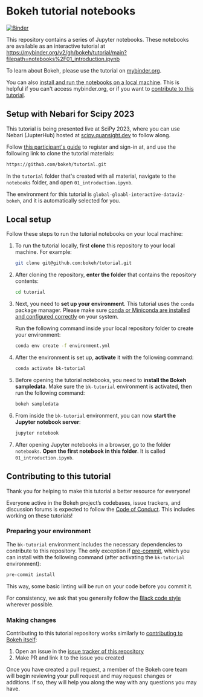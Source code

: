 # Bokeh tutorial notebooks

[![Binder](https://mybinder.org/badge_logo.svg)](https://mybinder.org/v2/gh/bokeh/tutorial/main?filepath=notebooks%2F01_introduction.ipynb)

This repository contains a series of Jupyter notebooks.
These notebooks are available as an interactive tutorial at
https://mybinder.org/v2/gh/bokeh/tutorial/main?filepath=notebooks%2F01_introduction.ipynb

To learn about Bokeh, please use the tutorial on [mybinder.org](https://mybinder.org/v2/gh/bokeh/tutorial/main?filepath=notebooks%2F01_introduction.ipynb).

You can also [install and run the notebooks on a local machine](#local-setup).
This is helpful if you can't access mybinder.org, or if you want to
[contribute to this tutorial](#contributing-to-this-tutorial).

## Setup with Nebari for Scipy 2023

This tutorial is being presented live at SciPy 2023, where you can use Nebari (JupterHub) hosted at [scipy.quansight.dev](https://scipy.quansight.dev/) to follow along.

Follow [this participant's guide](https://docs.google.com/document/d/1vnWhNyUBRpILb2MAHQfTmZQY3pCIaCmroV9ke49nQlE/edit) to register and sign-in at, and use the following link to clone the tutorial materials:

```bash
https://github.com/bokeh/tutorial.git
```

In the `tutorial` folder that's created with all material, navigate to the `notebooks` folder, and open `01_introduction.ipynb`.

The environment for this tutorial is `global-gloabl-interactive-dataviz-bokeh`, and it is automatically selected for you.

## Local setup

Follow these steps to run the tutorial notebooks on your local machine:

1. To run the tutorial locally, first **clone** this repository to your local machine.
    For example:

    ```bash
    git clone git@github.com:bokeh/tutorial.git
    ```

2. After cloning the repository, **enter the folder** that contains the repository contents:

    ```bash
    cd tutorial
    ```

3. Next, you need to **set up your environment**. This tutorial uses the `conda` package
    manager.
    Please make sure
    [conda or Miniconda are installed and configured correctly](https://docs.conda.io/projects/conda/en/stable/)
    on your system.

    Run the following command inside your local repository folder to create your environment:

    ```bash
    conda env create -f environment.yml
    ```

4. After the environment is set up, **activate** it with the following command:

    ```bash
    conda activate bk-tutorial
    ```

5. Before opening the tutorial notebooks, you need to **install the Bokeh sampledata**.
    Make sure the ``bk-tutorial`` environment is activated, then run the following command:

    ```bash
    bokeh sampledata
    ```

6. From inside the  ``bk-tutorial`` environment, you can now **start the Jupyter
    notebook server**:

    ```bash
    jupyter notebook
    ```

7. After opening Jupyter notebooks in a browser, go to the folder `notebooks`.
    **Open the first notebook in this folder**. It is called
    `01_introduction.ipynb`.

## Contributing to this tutorial

Thank you for helping to make this tutorial a better resource for everyone!

Everyone active in the Bokeh project’s codebases, issue trackers, and discussion forums
is expected to follow the
[Code of Conduct](https://github.com/bokeh/bokeh/blob/main/docs/CODE_OF_CONDUCT.md).
This includes working on these tutorials!

### Preparing your environment

The ``bk-tutorial`` environment includes the necessary dependencies to contribute to
this repository. The only exception if [pre-commit](https://pre-commit.com/), which
you can install with the following command (after activating the ``bk-tutorial``
environment):

```bash
pre-commit install
```

This way, some basic linting will be run on your code before you commit it.

For consistency, we ask that you generally follow the
[Black code style](https://black.readthedocs.io/en/stable/the_black_code_style/current_style.html)
wherever possible.

### Making changes

Contributing to this tutorial repository works similarly to
[contributing to Bokeh itself](https://docs.bokeh.org/en/latest/docs/dev_guide.html):

1. Open an issue in the [issue tracker of this repository](https://github.com/bokeh/tutorial/issues)
2. Make PR and link it to the issue you created

Once you have created a pull request, a member of the Bokeh core team will begin reviewing your pull request and may request changes or additions. If so, they will help you along the way with any questions you may have.
